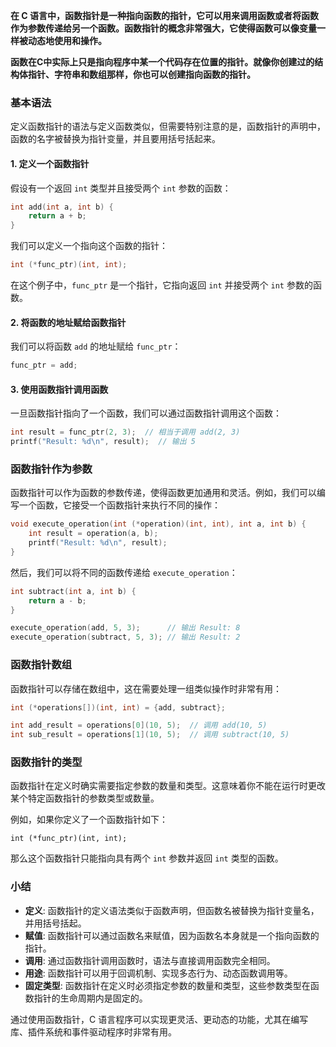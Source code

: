 **在 C 语言中，函数指针是一种指向函数的指针，它可以用来调用函数或者将函数作为参数传递给另一个函数。函数指针的概念非常强大，它使得函数可以像变量一样被动态地使用和操作。**

**函数在C中实际上只是指向程序中某一个代码存在位置的指针。就像你创建过的结构体指针、字符串和数组那样，你也可以创建指向函数的指针。**

### 基本语法

定义函数指针的语法与定义函数类似，但需要特别注意的是，函数指针的声明中，函数的名字被替换为指针变量，并且要用括号括起来。

#### 1. 定义一个函数指针

假设有一个返回 `int` 类型并且接受两个 `int` 参数的函数：
```c
int add(int a, int b) {
    return a + b;
}
```

我们可以定义一个指向这个函数的指针：
```c
int (*func_ptr)(int, int);
```
在这个例子中，`func_ptr` 是一个指针，它指向返回 `int` 并接受两个 `int` 参数的函数。

#### 2. 将函数的地址赋给函数指针

我们可以将函数 `add` 的地址赋给 `func_ptr`：
```c
func_ptr = add;
```

#### 3. 使用函数指针调用函数

一旦函数指针指向了一个函数，我们可以通过函数指针调用这个函数：
```c
int result = func_ptr(2, 3);  // 相当于调用 add(2, 3)
printf("Result: %d\n", result);  // 输出 5
```

### 函数指针作为参数

函数指针可以作为函数的参数传递，使得函数更加通用和灵活。例如，我们可以编写一个函数，它接受一个函数指针来执行不同的操作：
```c
void execute_operation(int (*operation)(int, int), int a, int b) {
    int result = operation(a, b);
    printf("Result: %d\n", result);
}
```
然后，我们可以将不同的函数传递给 `execute_operation`：
```c
int subtract(int a, int b) {
    return a - b;
}

execute_operation(add, 5, 3);      // 输出 Result: 8
execute_operation(subtract, 5, 3); // 输出 Result: 2
```

### 函数指针数组

函数指针可以存储在数组中，这在需要处理一组类似操作时非常有用：
```c
int (*operations[])(int, int) = {add, subtract};

int add_result = operations[0](10, 5);  // 调用 add(10, 5)
int sub_result = operations[1](10, 5);  // 调用 subtract(10, 5)
```

### 函数指针的类型

函数指针在定义时确实需要指定参数的数量和类型。这意味着你不能在运行时更改某个特定函数指针的参数类型或数量。

例如，如果你定义了一个函数指针如下：

```
int (*func_ptr)(int, int);
```

那么这个函数指针只能指向具有两个 `int` 参数并返回 `int` 类型的函数。

### 小结

- **定义**: 函数指针的定义语法类似于函数声明，但函数名被替换为指针变量名，并用括号括起。
- **赋值**: 函数指针可以通过函数名来赋值，因为函数名本身就是一个指向函数的指针。
- **调用**: 通过函数指针调用函数时，语法与直接调用函数完全相同。
- **用途**: 函数指针可以用于回调机制、实现多态行为、动态函数调用等。
- **固定类型**: 函数指针在定义时必须指定参数的数量和类型，这些参数类型在函数指针的生命周期内是固定的。

通过使用函数指针，C 语言程序可以实现更灵活、更动态的功能，尤其在编写库、插件系统和事件驱动程序时非常有用。